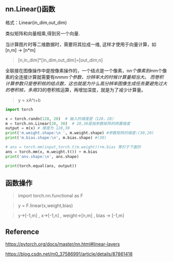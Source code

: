 ## nn.Linear()函数

格式：Linear(in_dim,out_dim)

类似矩阵和向量相乘,得到另一个向量.

当计算图片时等二维数据时，需要将其拉成一维, 这样才使用于向量计算，如[n,m] -> [n*m]

>[n,in_dim]*[in_dim,out_dim]=[out_dim,n]

全联接在图像操作中是按像素操作的，一个结点是一个像素，n*n个像素到m*m个像素的全连接计算就需要有n*n*m*m个参数，分辨率大的时候计算量相当大。
而卷积计算参数只是卷积核的结点数，这也就是为什么高分辨率图像生成任务要避免过大的卷积核，多用3*3的卷积核运算，再增加深度，就是为了减少计算量。


> y = xA^t+b

```py
import torch

x = torch.randn(128, 20)  # 输入的维度是（128，20）
m = torch.nn.Linear(20, 30)  # 20,30是指参数矩阵的转置维度
output = m(x) # 维度为 128,30
print('m.weight.shape:\n ', m.weight.shape) #参数矩阵的维度:(30,20)
print('m.bias.shape:\n', m.bias.shape) #(30)

# ans = torch.mm(input,torch.t(m.weight))+m.bias 等价于下面的
ans = torch.mm(x, m.weight.t()) + m.bias   
print('ans.shape:\n', ans.shape)

print(torch.equal(ans, output))
```

## 函数操作

>import torch.nn.functional as F

> y = F.linear(x,weight,bias)

> y->[-1,m] ,  x->[-1,n]  , weight->[n,m] , bias -> [-1,m]



## Reference

https://pytorch.org/docs/master/nn.html#linear-layers

https://blog.csdn.net/m0_37586991/article/details/87861418
